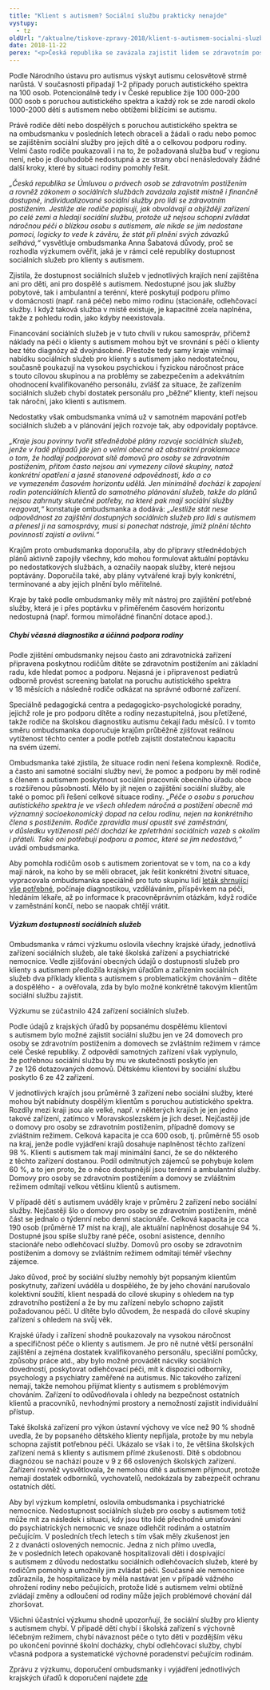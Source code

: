 ```yaml
---
title: "Klient s autismem? Sociální službu prakticky nenajde"
vystupy:
  - tz
oldUrl: "/aktualne/tiskove-zpravy-2018/klient-s-autismem-socialni-sluzbu-prakticky-nenajde"
date: 2018-11-22
perex: "<p>Česká republika se zavázala zajistit lidem se zdravotním postižením, tedy i těm s autismem, místně, časově i finančně dostupné služby, které budou zohledňovat jejich individuální potřeby. Skutečnost je však taková, že rodiny osob s autismem jsou nuceny pátrat po celé republice, zda se někde najde vhodná sociální služba. Najít sociální službu pro klienta s autismem, je takřka nemožné.</p>"
---
```


<!-- imported from the old website -->

<p>Podle Národního ústavu pro autismus výskyt autismu celosvětově strmě narůstá. V současnosti připadají 1-2 případy poruch autistického spektra na 100 osob. Potencionálně tedy i v České republice žije 100 000-200 000 osob s poruchou autistického spektra a každý rok se zde narodí okolo 1000-2000 dětí s autismem nebo obtížemi blížícími se autismu.</p> <p>Právě rodiče dětí nebo dospělých s poruchou autistického spektra se na ombudsmanku v posledních letech obraceli a žádali o radu nebo pomoc se zajištěním sociální služby pro jejich dítě a o celkovou podporu rodiny. Velmi často rodiče poukazovali i na to, že požadovaná služba buď v regionu není, nebo je dlouhodobě nedostupná a ze strany obcí nenásledovaly žádné další kroky, které by situaci rodiny pomohly řešit. </p> <p><i>„Česká republika se Úmluvou o právech osob se zdravotním postižením a rovněž zákonem o sociálních službách zavázala zajistit místně i finančně dostupné, individualizované sociální služby pro lidi se zdravotním postižením. Jestliže ale rodiče popisují, jak obvolávají a objíždějí zařízení po celé zemi a hledají sociální službu, protože už nejsou schopni zvládat náročnou péči o blízkou osobu s autismem, ale nikde se jim nedostane pomoci, logicky to vede k závěru, že stát při plnění svých závazků selhává,“</i> vysvětluje ombudsmanka Anna Šabatová důvody, proč se rozhodla výzkumem ověřit, jaká je v rámci celé republiky dostupnost sociálních služeb pro klienty s autismem.</p> <p>Zjistila, že dostupnost sociálních služeb v jednotlivých krajích není zajištěna ani pro děti, ani pro dospělé s autismem. Nedostupné jsou jak služby pobytové, tak i ambulantní a terénní, které poskytují podporu přímo v domácnosti (např. raná péče) nebo mimo rodinu (stacionáře, odlehčovací služby. I když taková služba v místě existuje, je kapacitně zcela naplněna, takže z pohledu rodin, jako kdyby neexistovala. </p> <p>Financování sociálních služeb je v tuto chvíli v rukou samospráv, přičemž náklady na péči o klienty s autismem mohou být ve srovnání s péčí o klienty bez této diagnózy až dvojnásobné. Přestože tedy samy kraje vnímají nabídku sociálních služeb pro klienty s autismem jako nedostatečnou, současně poukazují na vysokou psychickou i fyzickou náročnost práce s touto cílovou skupinou a na problémy se zabezpečením a adekvátním ohodnocení kvalifikovaného personálu, zvlášť za situace, že zařízením sociálních služeb chybí dostatek personálu pro „běžné“ klienty, kteří nejsou tak nároční, jako klienti s autismem.</p> <p>Nedostatky však ombudsmanka vnímá už v samotném mapování potřeb sociálních služeb a v plánování jejich rozvoje tak, aby odpovídaly poptávce.</p> <p><i>„Kraje jsou povinny tvořit střednědobé plány rozvoje sociálních služeb, jenže v řadě případů jde jen o velmi obecné až abstraktní proklamace o tom, že hodlají podporovat sítě domovů pro osoby se zdravotním postižením, přitom často nejsou ani vymezeny cílové skupiny, natož konkrétní opatření a jasně stanovené odpovědnosti, kdo a co ve vymezeném časovém horizontu udělá. Jen minimálně dochází k zapojení rodin potenciálních klientů do samotného plánování služeb, takže do plánů nejsou zahrnuty skutečné potřeby, na které pak mají sociální služby reagovat,“</i> konstatuje ombudsmanka a dodává: <i>„Jestliže stát nese odpovědnost za zajištění dostupných sociálních služeb pro lidi s autismem a přenesl ji na samosprávy, musí si ponechat nástroje, jimiž plnění těchto povinností zajistí a ovlivní.“</i></p> <p>Krajům proto ombudsmanka doporučila, aby do přípravy střednědobých plánů aktivně zapojily všechny, kdo mohou formulovat aktuální poptávku po nedostatkových službách, a označily naopak služby, které nejsou poptávány. Doporučila také, aby plány vytvářené kraji byly konkrétní, termínované a aby jejich plnění bylo měřitelné. </p> <p>Kraje by také podle ombudsmanky měly mít nástroj pro zajištění potřebné služby, která je i přes poptávku v přiměřeném časovém horizontu nedostupná (např. formou mimořádné finanční dotace apod.).</p> <h5>Chybí včasná diagnostika a účinná podpora rodiny</h5> <p>Podle zjištění ombudsmanky nejsou často ani zdravotnická zařízení připravena poskytnou rodičům dítěte se zdravotním postižením ani základní radu, kde hledat pomoc a podporu. Nejasná je i připravenost pediatrů odborně provést screening batolat na poruchu autistického spektra v 18 měsících a následně rodiče odkázat na správné odborné zařízení. </p> <p>Speciálně pedagogická centra a pedagogicko-psychologické poradny, jejichž role je pro podporu dítěte a rodiny nezastupitelná, jsou přetížené, takže rodiče na školskou diagnostiku autismu čekají řadu měsíců. I v tomto směru ombudsmanka doporučuje krajům průběžně zjišťovat reálnou vytíženost těchto center a podle potřeb zajistit dostatečnou kapacitu na svém území.</p> <p>Ombudsmanka také zjistila, že situace rodin není řešena komplexně. Rodiče, a často ani samotné sociální služby neví, že pomoc a podporu by měl rodině s členem s autismem poskytnout sociální pracovník obecního úřadu obce s rozšířenou působností. Mělo by jít nejen o zajištění sociální služby, ale také o pomoc při řešení celkové situace rodiny. <i>„Péče o osobu s poruchou autistického spektra je ve všech ohledem náročná a postižení obecně má významný socioekonomický dopad na celou rodinu, nejen na konkrétního člena s postižením. Rodiče zpravidla musí opustit své zaměstnání, v důsledku vytíženosti péčí dochází ke zpřetrhání sociálních vazeb s okolím i přáteli. Také oni potřebují podporu a pomoc, které se jim nedostává,“</i> uvádí ombudsmanka. </p> <p>Aby pomohla rodičům osob s autismem zorientovat se v tom, na co a kdy mají nárok, na koho by se měli obracet, jak řešit konkrétní životní situace, vypracovala ombudsmanka speciálně pro tuto skupinu lidí <a href="/uploads-import/Letaky/Rodiny-deti-s-PAS.pdf" target="_blank">leták shrnující vše potřebné</a>, počínaje diagnostikou, vzděláváním, příspěvkem na péči, hledáním lékaře, až po informace k pracovněprávním otázkám, když rodiče v zaměstnání končí, nebo se naopak chtějí vrátit.</p> <h5>Výzkum dostupnosti sociálních služeb</h5> <p>Ombudsmanka v rámci výzkumu oslovila všechny krajské úřady, jednotlivá zařízení sociálních služeb, ale také školská zařízení a psychiatrické nemocnice. Vedle zjišťování obecných údajů o dostupnosti služeb pro klienty s autismem předložila krajským úřadům a zařízením sociálních služeb dva příklady klienta s autismem s problematickým chováním – dítěte a dospělého -  a ověřovala, zda by bylo možné konkrétně takovým klientům sociální službu zajistit.</p> <p>Výzkumu se zúčastnilo 424 zařízení sociálních služeb.</p> <p>Podle údajů z krajských úřadů by popsanému dospělému klientovi s autismem bylo možné zajistit sociální službu jen ve 24 domovech pro osoby se zdravotním postižením a domovech se zvláštním režimem v rámce celé České republiky. Z odpovědí samotných zařízení však vyplynulo, že potřebnou sociální službu by mu ve skutečnosti poskytlo jen 7 ze 126 dotazovaných domovů. Dětskému klientovi by sociální službu poskytlo 6 ze 42 zařízení.</p> <p>V jednotlivých krajích jsou průměrně 3 zařízení nebo sociální služby, které mohou být nabídnuty dospělým klientům s poruchou autistického spektra. Rozdíly mezi kraji jsou ale velké, např. v některých krajích je jen jedno takové zařízení, zatímco v Moravskoslezském je jich deset. Nejčastěji jde o domovy pro osoby se zdravotním postižením, případně domovy se zvláštním režimem. Celková kapacita je cca 600 osob, tj. průměrně 55 osob na kraj, jenže podle vyjádření krajů dosahuje naplněnost těchto zařízení 98 %. Klienti s autismem tak mají minimální šanci, že se do některého z těchto zařízení dostanou. Podíl odmítnutých zájemců se pohybuje kolem 60 %, a to jen proto, že o něco dostupnější jsou terénní a ambulantní služby. Domovy pro osoby se zdravotním postižením a domovy se zvláštním režimem odmítají velkou většinu klientů s autismem.</p> <p>V případě dětí s autismem uváděly kraje v průměru 2 zařízení nebo sociální služby. Nejčastěji šlo o domovy pro osoby se zdravotním postižením, méně část se jednalo o týdenní nebo denní stacionáře. Celková kapacita je cca 190 osob (průměrně 17 míst na kraj), ale aktuální naplněnost dosahuje 94 %. Dostupné jsou spíše služby rané péče, osobní asistence, denního stacionáře nebo odlehčovací služby. Domovů pro osoby se zdravotním postižením a domovy se zvláštním režimem odmítají téměř všechny zájemce.</p> <p>Jako důvod, proč by sociální služby nemohly být popsaným klientům poskytnuty, zařízení uváděla u dospělého, že by jeho chování narušovalo kolektivní soužití, klient nespadá do cílové skupiny s ohledem na typ zdravotního postižení a že by mu zařízení nebylo schopno zajistit požadovanou péči. U dítěte bylo důvodem, že nespadá do cílové skupiny zařízení s ohledem na svůj věk.</p> <p>Krajské úřady i zařízení shodně poukazovaly na vysokou náročnost a specifičnost péče o klienty s autismem. Je pro ně nutné větší personální zajištění a zejména dostatek kvalifikovaného personálu, speciální pomůcky, způsoby práce atd., aby bylo možné provádět nácviky sociálních dovedností, poskytovat odlehčovací péči, mít k dispozici odborníky, psychology a psychiatry zaměřené na autismus. Nic takového zařízení nemají, takže nemohou přijímat klienty s autismem s problémovým chováním. Zařízení to odůvodňovala i ohledy na bezpečnost ostatních klientů a pracovníků, nevhodnými prostory a nemožností zajistit individuální přístup.</p> <p>Také školská zařízení pro výkon ústavní výchovy ve více než 90 % shodně uvedla, že by popsaného dětského klienty nepřijala, protože by mu nebyla schopna zajistit potřebnou péči. Ukázalo se však i to, že většina školských zařízení nemá s klienty s autismem přímé zkušenosti. Dítě s obdobnou diagnózou se nachází pouze v 9 z 66 oslovených školských zařízení. Zařízení rovněž vysvětlovala, že nemohou dítě s autismem přijmout, protože nemají dostatek odborníků, vychovatelů, nedokázala by zabezpečit ochranu ostatních dětí. </p> <p>Aby byl výzkum kompletní, oslovila ombudsmanka i psychiatrické nemocnice. Nedostupnost sociálních služeb pro osoby s autismem totiž může mít za následek i situaci, kdy jsou tito lidé přechodně umisťováni do psychiatrických nemocnic ve snaze odlehčit rodinám a ostatním pečujícím. V posledních třech letech s tím však měly zkušenost jen 2 z dvanácti oslovených nemocnic. Jedna z nich přímo uvedla, že v posledních letech opakovaně hospitalizovali děti i dospívající s autismem z důvodu nedostatku sociálních odlehčovacích služeb, které by rodičům pomohly a umožnily jim zvládat péči. Současně ale nemocnice zdůraznila, že hospitalizace by měla nastávat jen v případě vážného ohrožení rodiny nebo pečujících, protože lidé s autismem velmi obtížně zvládají změny a odloučení od rodiny může jejich problémové chování dál zhoršovat.</p> <p>Všichni účastníci výzkumu shodně upozorňují, že sociální služby pro klienty s autismem chybí. V případě dětí chybí i školská zařízení s výchovně léčebným režimem, chybí návaznost péče o tyto děti v pozdějším věku po ukončení povinné školní docházky, chybí odlehčovací služby, chybí včasná podpora a systematické výchovné poradenství pečujícím rodinám.</p><p>Zprávu z výzkumu, doporučení ombudsmanky i vyjádření jednotlivých krajských úřadů k doporučení najdete <a href="https://www.ochrance.cz/monitorovani-prav-lidi-se-zdravotnim-postizenim/vyzkumy-a-doporuceni/" target="_blank">zde</a></p>
